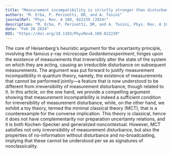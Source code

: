 ```yaml
---
title: "Measurement incompatibility is strictly stronger than disturbance"
authors: "M. Erba, P. Perinotti, DR, and A. Tosini"
journalRef: "Phys. Rev. A 109, 022239 (2024)"
description: "M. Erba, P. Perinotti, DR, and A. Tosini, Phys. Rev. A 109, 022239 (2024)"
date: "Feb 26 2024"
DOI: "https://doi.org/10.1103/PhysRevA.109.022239"
---
```


The core of Heisenberg's heuristic argument for the uncertainty principle, involving the famous 𝛾-ray microscope *Gedankenexperiment*, hinges upon the existence of measurements that irreversibly alter the state of the system on which they are acting, causing an irreducible disturbance on subsequent measurements. The argument was put forward to justify measurement incompatibility in quantum theory, namely, the existence of measurements that cannot be performed jointly—a feature that is now understood to be different from irreversibility of measurement disturbance, though related to it. In this article, on the one hand, we provide a compelling argument showing that measurement incompatibility is indeed a sufficient condition for irreversibility of measurement disturbance, while, on the other hand, we exhibit a toy theory, termed the minimal classical theory (MCT), that is a counterexample for the converse implication. This theory is classical, hence it does not have complementarity nor preparation uncertainty relations, and it is both Kochen-Specker and generalized noncontextual. However, MCT satisfies not only irreversibility of measurement disturbance, but also the properties of no-information without disturbance and no-broadcasting, implying that these cannot be understood per se as signatures of nonclassicality.